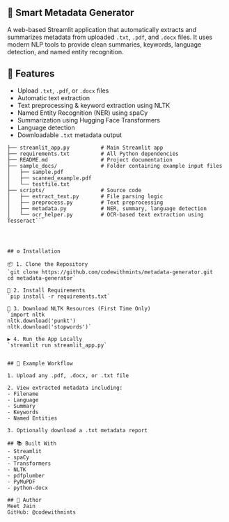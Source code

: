 ## 🧠 Smart Metadata Generator

A web-based Streamlit application that automatically extracts and summarizes metadata from uploaded `.txt`, `.pdf`, and `.docx` files. It uses modern NLP tools to provide clean summaries, keywords, language detection, and named entity recognition.

## 📌 Features

- Upload `.txt`, `.pdf`, or `.docx` files
- Automatic text extraction
- Text preprocessing & keyword extraction using NLTK
- Named Entity Recognition (NER) using spaCy
- Summarization using Hugging Face Transformers
- Language detection
- Downloadable `.txt` metadata output

```📁 metadata-generator/
├── streamlit_app.py          # Main Streamlit app
├── requirements.txt          # All Python dependencies
├── README.md                 # Project documentation
├── sample_docs/              # Folder containing example input files
│   ├── sample.pdf
│   ├── scanned_example.pdf
│   └── testfile.txt
├── scripts/                  # Source code
│   ├── extract_text.py       # File parsing logic
│   ├── preprocess.py         # Text preprocessing
│   ├── metadata.py           # NER, summary, language detection
│   └── ocr_helper.py         # OCR-based text extraction using Tesseract```




## ⚙️ Installation

📦 1. Clone the Repository
`git clone https://github.com/codewithmints/metadata-generator.git
cd metadata-generator`

🧪 2. Install Requirements
`pip install -r requirements.txt`

🧠 3. Download NLTK Resources (First Time Only)
`import nltk
nltk.download('punkt')
nltk.download('stopwords')`

▶️ 4. Run the App Locally
`streamlit run streamlit_app.py`


## 📝 Example Workflow

1. Upload any .pdf, .docx, or .txt file

2. View extracted metadata including:
- Filename
- Language
- Summary
- Keywords
- Named Entities

3. Optionally download a .txt metadata report

## 📚 Built With
- Streamlit
- spaCy
- Transformers
- NLTK
- pdfplumber
- PyMuPDF
- python-docx

## 👤 Author
Meet Jain
GitHub: @codewithmints

